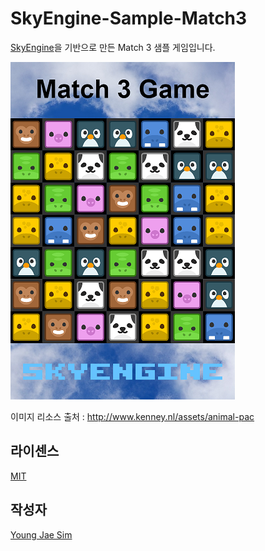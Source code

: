 # SkyEngine-Sample-Match3
[SkyEngine](https://github.com/Hanul/SkyEngine)을 기반으로 만든 Match 3 샘플 게임입니다.

![스크린샷](https://raw.githubusercontent.com/Hanul/SkyEngine-Sample-Match3/master/match3.png)

이미지 리소스 출처 : http://www.kenney.nl/assets/animal-pac

## 라이센스
[MIT](LICENSE)

## 작성자
[Young Jae Sim](https://github.com/Hanul)